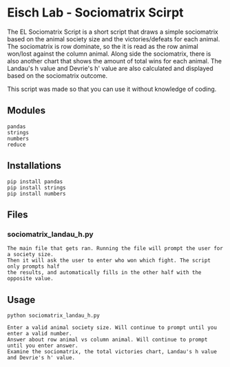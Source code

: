 # Eisch Lab - Sociomatrix Scirpt

The EL Sociomatrix Script is a short script that draws a simple sociomatrix based on the animal society size and the victories/defeats for each animal. The sociomatrix is row dominate, so the it is read as the row animal won/lost against the column animal. Along side the sociomatrix, there is also another chart that shows the amount of total wins for each animal. The Landau's h value and Devrie's h' value are also calculated and displayed based on the sociomatrix outcome.

This script was made so that you can use it without knowledge of coding.

## Modules
```
pandas
strings
numbers
reduce
```

## Installations
```
pip install pandas
pip install strings
pip install numbers
```

## Files
### sociomatrix_landau_h.py
```
The main file that gets ran. Running the file will prompt the user for a society size.
Then it will ask the user to enter who won which fight. The script only prompts half
the results, and automatically fills in the other half with the opposite value.
```

## Usage
```
python sociomatrix_landau_h.py

Enter a valid animal society size. Will continue to prompt until you enter a valid number.
Answer about row animal vs column animal. Will continue to prompt until you enter answer.
Examine the sociomatrix, the total victories chart, Landau's h value and Devrie's h' value.
```
